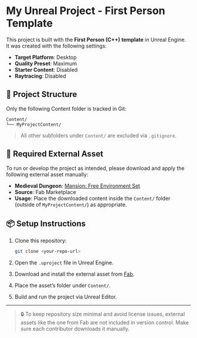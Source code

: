 # My Unreal Project - First Person Template

This project is built with the **First Person (C++) template** in Unreal Engine.  
It was created with the following settings:

- **Target Platform**: Desktop
- **Quality Preset**: Maximum
- **Starter Content**: Disabled  
- **Raytracing**: Disabled  

## 🔧 Project Structure

Only the following Content folder is tracked in Git:

```
Content/
└── MyProjectContent/
```

> All other subfolders under `Content/` are excluded via `.gitignore`.

## 🎨 Required External Asset

To run or develop the project as intended, please download and apply the following external asset manually:

- **Medieval Dungeon**: [Mansion: Free Environment Set](https://www.fab.com/ko/listings/c13bd0dc-ac4d-4595-b284-f81386b2e6ef)
- **Source**: Fab Marketplace
- **Usage**: Place the downloaded content inside the `Content/` folder (outside of `MyProjectContent/`) as appropriate.

## 📦 Setup Instructions

1. Clone this repository:
   ```bash
   git clone <your-repo-url>
   ```

2. Open the `.uproject` file in Unreal Engine.

3. Download and install the external asset from [Fab](https://www.fab.com/ko/listings/c13bd0dc-ac4d-4595-b284-f81386b2e6ef).

4. Place the asset’s folder under `Content/`.

5. Build and run the project via Unreal Editor.

---

> 🔒 To keep repository size minimal and avoid license issues, external assets like the one from Fab are not included in version control. Make sure each contributor downloads it manually.
